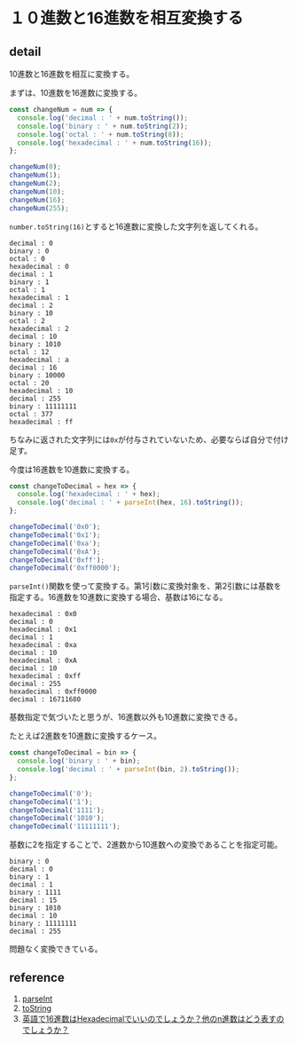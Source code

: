 # １０進数と16進数を相互変換する

## detail

10進数と16進数を相互に変換する。

まずは、10進数を16進数に変換する。

```javascript
const changeNum = num => {
  console.log('decimal : ' + num.toString());
  console.log('binary : ' + num.toString(2));
  console.log('octal : ' + num.toString(8));
  console.log('hexadecimal : ' + num.toString(16));
};

changeNum(0);
changeNum(1);
changeNum(2);
changeNum(10);
changeNum(16);
changeNum(255);
```

`number.toString(16)`とすると16進数に変換した文字列を返してくれる。

```console
decimal : 0
binary : 0
octal : 0
hexadecimal : 0
decimal : 1
binary : 1
octal : 1
hexadecimal : 1
decimal : 2
binary : 10
octal : 2
hexadecimal : 2
decimal : 10
binary : 1010
octal : 12
hexadecimal : a
decimal : 16
binary : 10000
octal : 20
hexadecimal : 10
decimal : 255
binary : 11111111
octal : 377
hexadecimal : ff
```

ちなみに返された文字列には`0x`が付与されていないため、必要ならば自分で付け足す。

今度は16進数を10進数に変換する。

```javascript
const changeToDecimal = hex => {
  console.log('hexadecimal : ' + hex);
  console.log('decimal : ' + parseInt(hex, 16).toString());
};

changeToDecimal('0x0');
changeToDecimal('0x1');
changeToDecimal('0xa');
changeToDecimal('0xA');
changeToDecimal('0xff');
changeToDecimal('0xff0000');
```

`parseInt()`関数を使って変換する。第1引数に変換対象を、第2引数には基数を指定する。16進数を10進数に変換する場合、基数は16になる。

```console
hexadecimal : 0x0
decimal : 0
hexadecimal : 0x1
decimal : 1
hexadecimal : 0xa
decimal : 10
hexadecimal : 0xA
decimal : 10
hexadecimal : 0xff
decimal : 255
hexadecimal : 0xff0000
decimal : 16711680
```

基数指定で気づいたと思うが、16進数以外も10進数に変換できる。

たとえば2進数を10進数に変換するケース。

```javascript
const changeToDecimal = bin => {
  console.log('binary : ' + bin);
  console.log('decimal : ' + parseInt(bin, 2).toString());
};

changeToDecimal('0');
changeToDecimal('1');
changeToDecimal('1111');
changeToDecimal('1010');
changeToDecimal('11111111');
```

基数に2を指定することで、2進数から10進数への変換であることを指定可能。

```console
binary : 0
decimal : 0
binary : 1
decimal : 1
binary : 1111
decimal : 15
binary : 1010
decimal : 10
binary : 11111111
decimal : 255
```
問題なく変換できている。

## reference

1. [parseInt](https://developer.mozilla.org/ja/docs/Web/JavaScript/Reference/Global_Objects/parseInt)
2. [toString](https://developer.mozilla.org/ja/docs/Web/JavaScript/Reference/Global_Objects/Object/toString)
3. [英語で16進数はHexadecimalでいいのでしょうか？他のn進数はどう表すのでしょうか？](https://q.hatena.ne.jp/1086764371)
